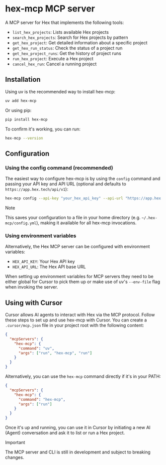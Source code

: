 # hex-mcp MCP server

A MCP server for Hex that implements the following tools:

- `list_hex_projects`: Lists available Hex projects
- `search_hex_projects`: Search for Hex projects by pattern
- `get_hex_project`: Get detailed information about a specific project
- `get_hex_run_status`: Check the status of a project run
- `get_hex_project_runs`: Get the history of project runs
- `run_hex_project`: Execute a Hex project
- `cancel_hex_run`: Cancel a running project

## Installation

Using uv is the recommended way to install hex-mcp:

```bash
uv add hex-mcp
```

Or using pip:

```bash
pip install hex-mcp
```

To confirm it's working, you can run:

```bash
hex-mcp --version
```

## Configuration

### Using the config command (recommended)

The easiest way to configure hex-mcp is by using the `config` command and passing your API key and API URL (optional and defaults to `https://app.hex.tech/api/v1`):

```bash
hex-mcp config --api-key "your_hex_api_key" --api-url "https://app.hex.tech/api/v1"
```

> [!NOTE]
> This saves your configuration to a file in your home directory (e.g. `~/.hex-mcp/config.yml`), making it available for all hex-mcp invocations.

### Using environment variables

Alternatively, the Hex MCP server can be configured with environment variables:

- `HEX_API_KEY`: Your Hex API key
- `HEX_API_URL`: The Hex API base URL

When setting up environment variables for MCP servers they need to be either global for Cursor to pick them up or make use of uv's `--env-file` flag when invoking the server.

## Using with Cursor

Cursor allows AI agents to interact with Hex via the MCP protocol. Follow these steps to set up and use hex-mcp with Cursor. You can create a `.cursor/mcp.json` file in your project root with the following content:

```json
{
  "mcpServers": {
    "hex-mcp": {
      "command": "uv",
      "args": ["run", "hex-mcp", "run"]
    }
  }
}
```

Alternatively, you can use the `hex-mcp` command directly if it's in your PATH:

```json
{
  "mcpServers": {
    "hex-mcp": {
      "command": "hex-mcp",
      "args": ["run"]
    }
  }
}
```

Once it's up and running, you can use it in Cursor by initiating a new AI (Agent) conversation and ask it to list or run a Hex project.

> [!IMPORTANT]
> The MCP server and CLI is still in development and subject to breaking changes.
